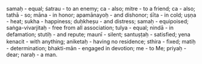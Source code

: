 samaḥ - equal; śatrau - to an enemy; ca - also; mitre - to a friend; ca - also; tathā - so; māna - in honor; apamānayoḥ - and dishonor; śīta - in cold; uṣṇa - heat; sukha - happiness; duḥkheṣu - and distress; samaḥ - equipoised; saṅga-vivarjitaḥ - free from all association; tulya - equal; nindā - in defamation; stutiḥ - and repute; maunī - silent; santuṣṭaḥ - satisﬁed; yena kenacit - with anything; aniketaḥ - having no residence; sthira - ﬁxed; matiḥ - determination; bhakti-mān - engaged in devotion; me - to Me; priyaḥ - dear; naraḥ - a man.